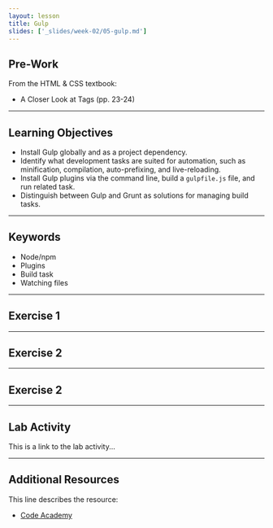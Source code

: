 ```yaml
---
layout: lesson
title: Gulp
slides: ['_slides/week-02/05-gulp.md']
---
```


## Pre-Work

From the HTML & CSS textbook:

- A Closer Look at Tags (pp. 23-24)

---

## Learning Objectives

- Install Gulp globally and as a project dependency.
- Identify what development tasks are suited for automation, such as minification, compilation, auto-prefixing, and live-reloading.
- Install Gulp plugins via the command line, build a `gulpfile.js` file, and run related task.
- Distinguish between Gulp and Grunt as solutions for managing build tasks.

---

## Keywords

- Node/npm
- Plugins
- Build task
- Watching files

---

## Exercise 1



---

## Exercise 2



---

## Exercise 2



---

## Lab Activity

This is a link to the lab activity...

---

## Additional Resources

This line describes the resource:

- [Code Academy](http://www.codecademy.com/learn)
